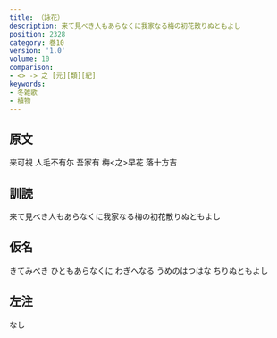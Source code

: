 ```yaml
---
title: （詠花）
description: 来て見べき人もあらなくに我家なる梅の初花散りぬともよし
position: 2328
category: 巻10
version: '1.0'
volume: 10
comparison:
- <> -> 之 [元][類][紀]
keywords:
- 冬雑歌
- 植物
---
```


## 原文

来可視 人毛不有尓 吾家有 梅<之>早花 落十方吉

## 訓読

来て見べき人もあらなくに我家なる梅の初花散りぬともよし

## 仮名

きてみべき ひともあらなくに わぎへなる うめのはつはな ちりぬともよし

## 左注

なし
